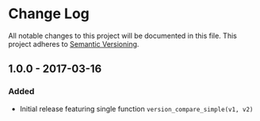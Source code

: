 # Change Log

All notable changes to this project will be documented in this file.
This project adheres to [Semantic Versioning](http://semver.org/).

## 1.0.0 - 2017-03-16
### Added
* Initial release featuring single function ```version_compare_simple(v1, v2)```
